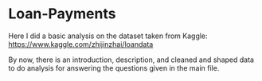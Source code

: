 # Loan-Payments

Here I did a basic analysis on the dataset taken from Kaggle:
https://www.kaggle.com/zhijinzhai/loandata

By now, there is an introduction, description, and cleaned and shaped data to do analysis for answering the questions given in the main file.

